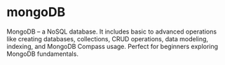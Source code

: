 # mongoDB
MongoDB – a NoSQL database. It includes basic to advanced operations like creating databases, collections, CRUD operations, data modeling, indexing, and MongoDB Compass usage. Perfect for beginners exploring MongoDB fundamentals.
